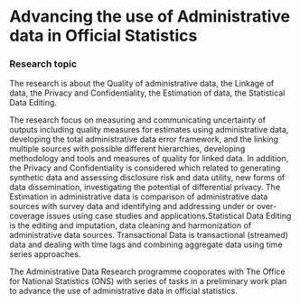 # Advancing the use of Administrative data in Official Statistics

### Research topic

The research is about the Quality of administrative data, the Linkage of data, the Privacy and Confidentiality, the Estimation
of data, the Statistical Data Editing. 

The research focus on measuring and communicating uncertainty of outputs including quality measures for estimates using administrative data, developing the total administrative data error framework, and the linking multiple sources with possible different hierarchies, developing methodology and tools and measures of quality for linked data. In addition, the Privacy and Confidentiality is considered which related to generating synthetic data and assessing disclosure risk and data utility, new forms of data dissemination, investigating the potential of differential privacy. The Estimation in administrative data is comparison of administrative data sources with survey data and identifying and addressing under or over-coverage issues using case studies and applications.Statistical Data Editing is the editing and imputation, data cleaning and harmonization of administrative data sources. Transactional Data is transactional (streamed) data and dealing with time lags and combining aggregate data using time series approaches.

The Administrative Data Research programme cooporates with The Office for National Statistics (ONS) with series of tasks in
a preliminary work plan to advance the use of administrative data in official statistics. 





